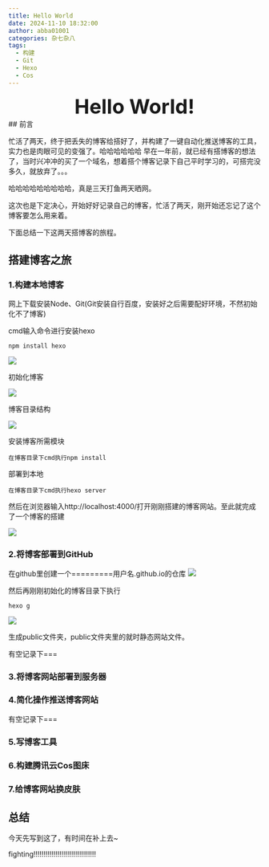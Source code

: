 ```yaml
---
title: Hello World
date: 2024-11-10 18:32:00
author: abba01001
categories: 杂七杂八
tags:
  - 构建
  - Git
  - Hexo
  - Cos
---
```

<div style="text-align: center; font-size: 40px; font-weight: bold;">
  Hello World!
</div>
## 前言



忙活了两天，终于把丢失的博客给搭好了，并构建了一键自动化推送博客的工具，实力也是肉眼可见的变强了。哈哈哈哈哈哈
早在一年前，就已经有搭博客的想法了，当时兴冲冲的买了一个域名，想着搭个博客记录下自己平时学习的，可搭完没多久，就放弃了。。。

哈哈哈哈哈哈哈哈哈，真是三天打鱼两天晒网。

这次也是下定决心，开始好好记录自己的博客，忙活了两天，刚开始还忘记了这个博客要怎么用来着。

下面总结一下这两天搭博客的旅程。

## 搭建博客之旅

### 1.构建本地博客

网上下载安装Node、Git(Git安装自行百度，安装好之后需要配好环境，不然初始化不了博客)

cmd输入命令进行安装hexo

```nginx
npm install hexo
```

![](https://abab01001-1318826377.cos.ap-guangzhou.myqcloud.com/BlogData/Image/202411101817724.png)

初始化博客

![](https://abab01001-1318826377.cos.ap-guangzhou.myqcloud.com/BlogData/Image/202411101817734.png)

博客目录结构

![](https://abab01001-1318826377.cos.ap-guangzhou.myqcloud.com/BlogData/Image/202411101817638.png)

安装博客所需模块

```
在博客目录下cmd执行npm install
```

部署到本地

```
在博客目录下cmd执行hexo server
```

然后在浏览器输入http://localhost:4000/打开刚刚搭建的博客网站。至此就完成了一个博客的搭建

![](https://abab01001-1318826377.cos.ap-guangzhou.myqcloud.com/BlogData/Image/202411101817497.png)

### 2.将博客部署到GitHub

在github里创建一个=========用户名.github.io的仓库
![](https://abab01001-1318826377.cos.ap-guangzhou.myqcloud.com/BlogData/Image/202411112120698.png)

然后再刚刚初始化的博客目录下执行

```hexo
hexo g
```



![](C:\Users\Administrator\Pictures\BlogImage\202411112125101.png)

生成public文件夹，public文件夹里的就时静态网站文件。


有空记录下===

### 3.将博客网站部署到服务器

### 4.简化操作推送博客网站

有空记录下===

### 5.写博客工具

### 6.构建腾讯云Cos图床

### 7.给博客网站换皮肤

## 总结

今天先写到这了，有时间在补上去~

fighting!!!!!!!!!!!!!!!!!!!!!!!!!!!!!!!
